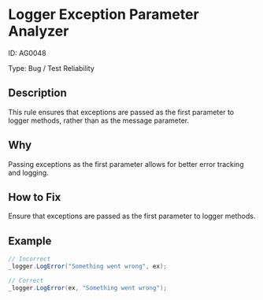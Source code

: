 # Logger Exception Parameter Analyzer

ID: AG0048

Type: Bug / Test Reliability

## Description
This rule ensures that exceptions are passed as the first parameter to logger methods, rather than as the message parameter.

## Why
Passing exceptions as the first parameter allows for better error tracking and logging.

## How to Fix
Ensure that exceptions are passed as the first parameter to logger methods.

## Example
```csharp
// Incorrect
_logger.LogError("Something went wrong", ex);

// Correct
_logger.LogError(ex, "Something went wrong");
``` 